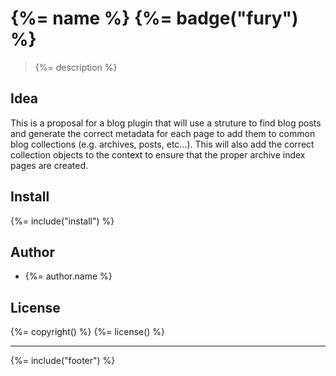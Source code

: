 # {%= name %} {%= badge("fury") %}

> {%= description %}

## Idea
This is a proposal for a blog plugin that will use a struture to find
blog posts and generate the correct metadata for each page to add them
to common blog collections (e.g. archives, posts, etc...). This will
also add the correct collection objects to the context to ensure that
the proper archive index pages are created.

## Install
{%= include("install") %}

## Author
 * {%= author.name %}

## License
{%= copyright() %}
{%= license() %}

***

{%= include("footer") %}
